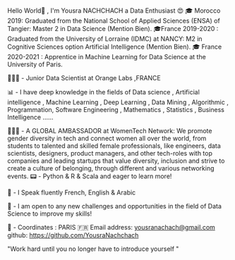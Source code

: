 
Hello World👋 , I'm Yousra NACHCHACH a Data Enthusiast 😍
🎓 Morocco 2019: Graduated from the National School of Applied Sciences (ENSA) of Tangier: Master 2 in Data Science (Mention Bien).
🎓France 2019-2020 : Graduated from the University of Lorraine (IDMC) at NANCY: M2 in Cognitive Sciences option Artificial Intelligence (Mention Bien).
🎓 France 2020-2021 : Apprentice in Machine Learning for Data Science at the University of Paris.

👩🏻‍💻 - Junior Data Scientist at Orange Labs ,FRANCE

📊 - I have deep knowledge in the fields of Data science , Artificial intelligence , Machine Learning , Deep Learning , Data Mining , Algorithmic , Programmation, Software Engineering , Mathematics , Statistics , Business Intelligence ......

👩🏻‍💻 - A GLOBAL AMBASSADOR at WomenTech Network: We promote gender diversity in tech and connect women all over the world, from students to talented and skilled female professionals, like engineers, data scientists, designers, product managers, and other tech-roles with top companies and leading startups that value diversity, inclusion and strive to create a culture of belonging, through different and various networking events.
📟 -  Python & R & Scala and eager to learn more!

🎤 - I Speak fluently French, English & Arabic

🔎 - I am open to any new challenges and opportunities in the field of Data Science to improve my skills!

📍 - Coordinates :
PARIS 🇫🇷
Email address: yousranachach@gmail.com
github: https://github.com/YousraNachchach

"Work hard until you no longer have to introduce yourself "
